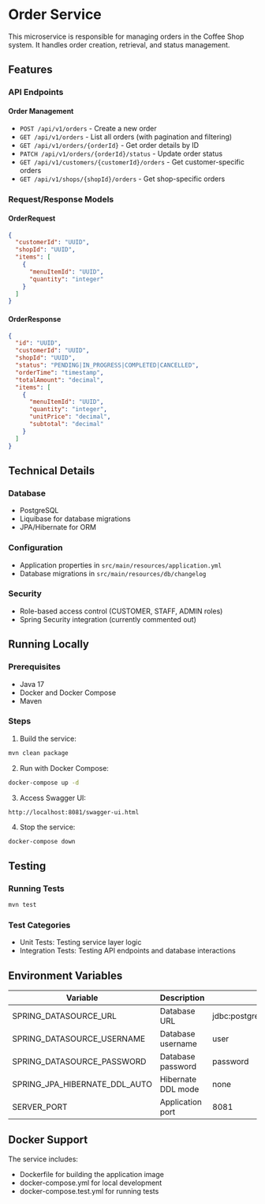 # Order Service

This microservice is responsible for managing orders in the Coffee Shop system. It handles order creation, retrieval, and status management.

## Features

### API Endpoints

#### Order Management
- `POST /api/v1/orders` - Create a new order
- `GET /api/v1/orders` - List all orders (with pagination and filtering)
- `GET /api/v1/orders/{orderId}` - Get order details by ID
- `PATCH /api/v1/orders/{orderId}/status` - Update order status
- `GET /api/v1/customers/{customerId}/orders` - Get customer-specific orders
- `GET /api/v1/shops/{shopId}/orders` - Get shop-specific orders

### Request/Response Models

#### OrderRequest
```json
{
  "customerId": "UUID",
  "shopId": "UUID",
  "items": [
    {
      "menuItemId": "UUID",
      "quantity": "integer"
    }
  ]
}
```

#### OrderResponse
```json
{
  "id": "UUID",
  "customerId": "UUID",
  "shopId": "UUID",
  "status": "PENDING|IN_PROGRESS|COMPLETED|CANCELLED",
  "orderTime": "timestamp",
  "totalAmount": "decimal",
  "items": [
    {
      "menuItemId": "UUID",
      "quantity": "integer",
      "unitPrice": "decimal",
      "subtotal": "decimal"
    }
  ]
}
```

## Technical Details

### Database
- PostgreSQL
- Liquibase for database migrations
- JPA/Hibernate for ORM

### Configuration
- Application properties in `src/main/resources/application.yml`
- Database migrations in `src/main/resources/db/changelog`

### Security
- Role-based access control (CUSTOMER, STAFF, ADMIN roles)
- Spring Security integration (currently commented out)

## Running Locally

### Prerequisites
- Java 17
- Docker and Docker Compose
- Maven

### Steps

1. Build the service:
```bash
mvn clean package
```

2. Run with Docker Compose:
```bash
docker-compose up -d
```

3. Access Swagger UI:
```
http://localhost:8081/swagger-ui.html
```

4. Stop the service:
```bash
docker-compose down
```

## Testing

### Running Tests
```bash
mvn test
```

### Test Categories
- Unit Tests: Testing service layer logic
- Integration Tests: Testing API endpoints and database interactions

## Environment Variables

| Variable | Description | Default |
|----------|-------------|---------|
| SPRING_DATASOURCE_URL | Database URL | jdbc:postgresql://localhost:5432/orders_db |
| SPRING_DATASOURCE_USERNAME | Database username | user |
| SPRING_DATASOURCE_PASSWORD | Database password | password |
| SPRING_JPA_HIBERNATE_DDL_AUTO | Hibernate DDL mode | none |
| SERVER_PORT | Application port | 8081 |

## Docker Support

The service includes:
- Dockerfile for building the application image
- docker-compose.yml for local development
- docker-compose.test.yml for running tests
